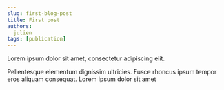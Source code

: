 ```yaml
---
slug: first-blog-post
title: First post
authors:
  julien
tags: [publication]
---
```


Lorem ipsum dolor sit amet, consectetur adipiscing elit. 

<!-- truncate -->

Pellentesque elementum dignissim ultricies. Fusce rhoncus ipsum tempor eros aliquam consequat. Lorem ipsum dolor sit amet
